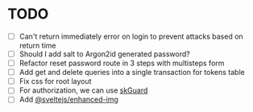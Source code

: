 # TODO

- [ ] Can't return immediately error on login to prevent attacks based on return time
- [ ] Should I add salt to Argon2id generated password?
- [ ] Refactor reset password route in 3 steps with multisteps form
- [ ] Add get and delete queries into a single transaction for tokens table
- [ ] Fix css for root layout
- [ ] For authorization, we can use [skGuard](https://github.com/qwacko/skGuard)
- [ ] Add [@sveltejs/enhanced-img](https://kit.svelte.dev/docs/images)
